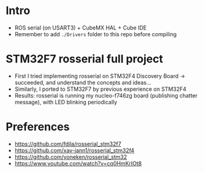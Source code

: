 # Intro
- ROS serial (on USART3) + CubeMX HAL + Cube IDE 
- Remember to add `./Drivers` folder to this repo before compiling
# STM32F7 rosserial full project
- First I tried implementing rosserial on STM32F4 Discovery Board -> succeeded, and understand the concepts and ideas...
- Similarly, I ported to STM32F7 by previous experience on STM32F4
- Results: rosserial is running my nucleo-f746zg board (publishing chatter message), with LED blinking periodically
# Preferences
- https://github.com/fdila/rosserial_stm32f7
- https://github.com/xav-jann1/rosserial_stm32f4
- https://github.com/yoneken/rosserial_stm32
- https://www.youtube.com/watch?v=cq0HmKrIOt8
